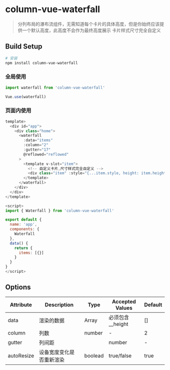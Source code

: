 # column-vue-waterfall

> 分列布局的瀑布流组件，无需知道每个卡片的具体高度，但是你始终应该提供一个默认高度，此高度不会作为最终高度展示
> 卡片样式尺寸完全自定义

## Build Setup

``` bash
# 安装
npm install column-vue-waterfall
```

### 全局使用
```js
import waterfall from 'column-vue-waterfall'

Vue.use(waterfall)
```

### 页面内使用
```js
template>
  <div id="app">
    <div class="home">
      <waterfall
        :data="items"
        :column="2"
        :gutter="17"
        @reflowed="reflowed"
      >
        <template v-slot="item">
          <!-- 自定义卡片,尺寸样式完全自定义 -->
          <div class="item" :style="{...item.style, height: item.height + 'px'}">{{item.index}}</div>
        </template>
      </waterfall>
    </div>
  </div>
</template>

<script>
import { Waterfall } from 'column-vue-waterfall'

export default {
  name: 'app',
  components: {
    Waterfall
  },
  data() {
    return {
      items: [{}]
    }
  }
}
</script>
```


## Options
|  Attribute   | Description  |  Type  |  Accepted Values  |  Default  |
|  ----------  | -----------  |  ----  |  ---------------  |  -------  |
| data         | 渲染的数据     | Array | 必须包含 __height |  []        |
| column       | 列数          | number |  -                |  2        |
| gutter       |  列间距 |     | number |  -                |  10       |
| autoResize   | 设备宽度变化是否重新渲染 |  boolead  |  true/false  |  true  |
